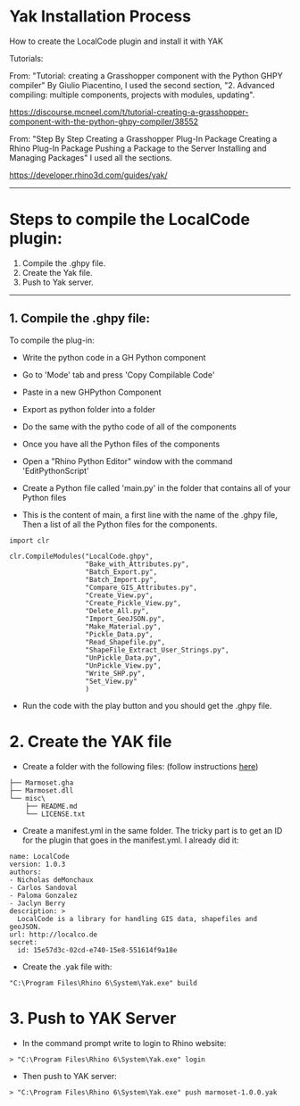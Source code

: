 # Yak Installation Process


How to create the LocalCode plugin 
and install it with YAK

Tutorials:

From: "Tutorial: creating a Grasshopper component with the Python GHPY compiler"
By Giulio Piacentino, I used the second section, "2. Advanced compiling: multiple components, projects with modules, updating".

https://discourse.mcneel.com/t/tutorial-creating-a-grasshopper-component-with-the-python-ghpy-compiler/38552

From: "Step By Step
Creating a Grasshopper Plug-In Package
Creating a Rhino Plug-In Package
Pushing a Package to the Server
Installing and Managing Packages" 
I used all the sections. 

https://developer.rhino3d.com/guides/yak/

------------------

# Steps to compile the LocalCode plugin:
1. Compile the .ghpy file. 
2. Create the Yak file. 
3. Push to Yak server. 

------------------

## 1. Compile the .ghpy file:
To compile the plug-in:
* Write the python code in a GH Python component
* Go to 'Mode' tab and press 'Copy Compilable Code'
* Paste in a new GHPython Component 
* Export as python folder into a folder
* Do the same with the pytho code of all of the components

* Once you have all the Python files of the components
* Open a "Rhino Python Editor" window with the command 'EditPythonScript'
* Create a Python file called 'main.py' in the folder that contains all of your Python files
* This is the content of main, a first line with the name of the .ghpy file, 
Then a list of all the Python files for the components.

```
import clr

clr.CompileModules("LocalCode.ghpy",
                   "Bake_with_Attributes.py",
                   "Batch_Export.py",
                   "Batch_Import.py",
                   "Compare_GIS_Attributes.py",
                   "Create_View.py",
                   "Create_Pickle_View.py",
                   "Delete_All.py",
                   "Import_GeoJSON.py",
                   "Make_Material.py",
                   "Pickle_Data.py",
                   "Read_Shapefile.py",
                   "ShapeFile_Extract_User_Strings.py",
                   "UnPickle_Data.py",
                   "UnPickle_View.py",
                   "Write_SHP.py",
                   "Set_View.py"
                   )
```
        
* Run the code with the play button and you should get the .ghpy file.

# 2. Create the YAK file

* Create a folder with the following files:
(follow instructions [here](https://developer.rhino3d.com/guides/yak/creating-a-rhino-plugin-package/)) 
```
├── Marmoset.gha
├── Marmoset.dll
└── misc\
    ├── README.md
    └── LICENSE.txt
```
* Create a manifest.yml in the same folder. The tricky part is to get an ID for the plugin that goes in the manifest.yml. I already did it:
```
name: LocalCode
version: 1.0.3
authors:
- Nicholas deMonchaux
- Carlos Sandoval
- Paloma Gonzalez
- Jaclyn Berry
description: >
  LocalCode is a library for handling GIS data, shapefiles and geoJSON.
url: http://localco.de
secret:
  id: 15e57d3c-02cd-e740-15e8-551614f9a18e
  ```
* Create the .yak file with:
```
"C:\Program Files\Rhino 6\System\Yak.exe" build
```
# 3. Push to YAK Server

* In the command prompt write to login to Rhino website:
```
> "C:\Program Files\Rhino 6\System\Yak.exe" login
```
* Then push to YAK server:
```
> "C:\Program Files\Rhino 6\System\Yak.exe" push marmoset-1.0.0.yak
```
